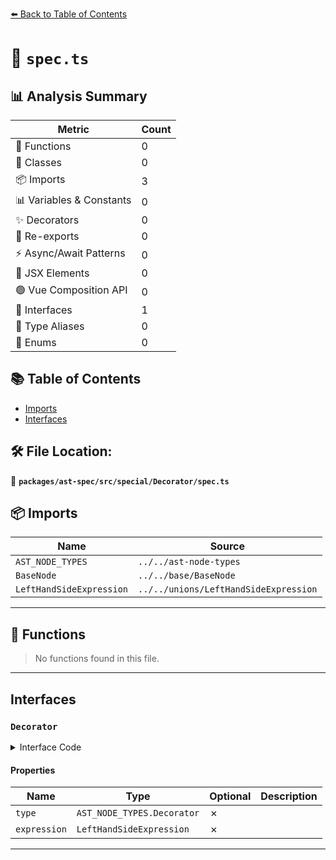 [⬅️ Back to Table of Contents](../../../../../index.md)

# 📄 `spec.ts`

## 📊 Analysis Summary

| Metric | Count |
|--------|-------|
| 🔧 Functions | 0 |
| 🧱 Classes | 0 |
| 📦 Imports | 3 |
| 📊 Variables & Constants | 0 |
| ✨ Decorators | 0 |
| 🔄 Re-exports | 0 |
| ⚡ Async/Await Patterns | 0 |
| 💠 JSX Elements | 0 |
| 🟢 Vue Composition API | 0 |
| 📐 Interfaces | 1 |
| 📑 Type Aliases | 0 |
| 🎯 Enums | 0 |

## 📚 Table of Contents

- [Imports](#imports)
- [Interfaces](#interfaces)

## 🛠️ File Location:
📂 **`packages/ast-spec/src/special/Decorator/spec.ts`**

## 📦 Imports

| Name | Source |
|------|--------|
| `AST_NODE_TYPES` | `../../ast-node-types` |
| `BaseNode` | `../../base/BaseNode` |
| `LeftHandSideExpression` | `../../unions/LeftHandSideExpression` |


---

## 🔧 Functions

> No functions found in this file.


---

## Interfaces

### `Decorator`

<details><summary>Interface Code</summary>

```ts
export interface Decorator extends BaseNode {
  type: AST_NODE_TYPES.Decorator;
  expression: LeftHandSideExpression;
}
```
</details>

#### Properties

| Name | Type | Optional | Description |
|------|------|----------|-------------|
| `type` | `AST_NODE_TYPES.Decorator` | ✗ |  |
| `expression` | `LeftHandSideExpression` | ✗ |  |


---